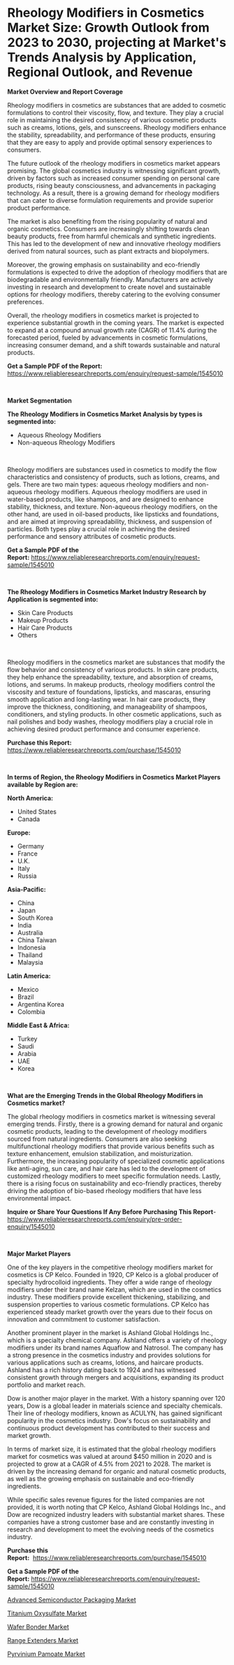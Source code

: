 <p><h1>Rheology Modifiers in Cosmetics Market Size: Growth Outlook from 2023 to 2030, projecting at Market's Trends Analysis by Application, Regional Outlook, and Revenue</h1></p><p><strong>Market Overview and Report Coverage</strong></p>
<p><p>Rheology modifiers in cosmetics are substances that are added to cosmetic formulations to control their viscosity, flow, and texture. They play a crucial role in maintaining the desired consistency of various cosmetic products such as creams, lotions, gels, and sunscreens. Rheology modifiers enhance the stability, spreadability, and performance of these products, ensuring that they are easy to apply and provide optimal sensory experiences to consumers.</p><p>The future outlook of the rheology modifiers in cosmetics market appears promising. The global cosmetics industry is witnessing significant growth, driven by factors such as increased consumer spending on personal care products, rising beauty consciousness, and advancements in packaging technology. As a result, there is a growing demand for rheology modifiers that can cater to diverse formulation requirements and provide superior product performance.</p><p>The market is also benefiting from the rising popularity of natural and organic cosmetics. Consumers are increasingly shifting towards clean beauty products, free from harmful chemicals and synthetic ingredients. This has led to the development of new and innovative rheology modifiers derived from natural sources, such as plant extracts and biopolymers.</p><p>Moreover, the growing emphasis on sustainability and eco-friendly formulations is expected to drive the adoption of rheology modifiers that are biodegradable and environmentally friendly. Manufacturers are actively investing in research and development to create novel and sustainable options for rheology modifiers, thereby catering to the evolving consumer preferences.</p><p>Overall, the rheology modifiers in cosmetics market is projected to experience substantial growth in the coming years. The market is expected to expand at a compound annual growth rate (CAGR) of 11.4% during the forecasted period, fueled by advancements in cosmetic formulations, increasing consumer demand, and a shift towards sustainable and natural products.</p></p>
<p><strong>Get a Sample PDF of the Report:</strong> <a href="https://www.reliableresearchreports.com/enquiry/request-sample/1545010">https://www.reliableresearchreports.com/enquiry/request-sample/1545010</a></p>
<p>&nbsp;</p>
<p><strong>Market Segmentation</strong></p>
<p><strong>The Rheology Modifiers in Cosmetics Market Analysis by types is segmented into:</strong></p>
<p><ul><li>Aqueous Rheology Modifiers</li><li>Non-aqueous Rheology Modifiers</li></ul></p>
<p>&nbsp;</p>
<p><p>Rheology modifiers are substances used in cosmetics to modify the flow characteristics and consistency of products, such as lotions, creams, and gels. There are two main types: aqueous rheology modifiers and non-aqueous rheology modifiers. Aqueous rheology modifiers are used in water-based products, like shampoos, and are designed to enhance stability, thickness, and texture. Non-aqueous rheology modifiers, on the other hand, are used in oil-based products, like lipsticks and foundations, and are aimed at improving spreadability, thickness, and suspension of particles. Both types play a crucial role in achieving the desired performance and sensory attributes of cosmetic products.</p></p>
<p><strong>Get a Sample PDF of the Report:</strong>&nbsp;<a href="https://www.reliableresearchreports.com/enquiry/request-sample/1545010">https://www.reliableresearchreports.com/enquiry/request-sample/1545010</a></p>
<p>&nbsp;</p>
<p><strong>The Rheology Modifiers in Cosmetics Market Industry Research by Application is segmented into:</strong></p>
<p><ul><li>Skin Care Products</li><li>Makeup Products</li><li>Hair Care Products</li><li>Others</li></ul></p>
<p>&nbsp;</p>
<p><p>Rheology modifiers in the cosmetics market are substances that modify the flow behavior and consistency of various products. In skin care products, they help enhance the spreadability, texture, and absorption of creams, lotions, and serums. In makeup products, rheology modifiers control the viscosity and texture of foundations, lipsticks, and mascaras, ensuring smooth application and long-lasting wear. In hair care products, they improve the thickness, conditioning, and manageability of shampoos, conditioners, and styling products. In other cosmetic applications, such as nail polishes and body washes, rheology modifiers play a crucial role in achieving desired product performance and consumer experience.</p></p>
<p><strong>Purchase this Report:</strong>&nbsp; <a href="https://www.reliableresearchreports.com/purchase/1545010">https://www.reliableresearchreports.com/purchase/1545010</a></p>
<p>&nbsp;</p>
<p><strong>In terms of Region, the Rheology Modifiers in Cosmetics Market Players available by Region are:</strong></p>
<p>
    <p> <strong> North America: </strong>
        <ul>
            <li>United States</li>
            <li>Canada</li>
        </ul>
        </p> 
    <p> <strong> Europe: </strong>
        <ul>
            <li>Germany</li>
            <li>France</li>
            <li>U.K.</li>
            <li>Italy</li>
            <li>Russia</li>
        </ul>
        </p> 
    <p> <strong> Asia-Pacific: </strong>
        <ul>
            <li>China</li>
            <li>Japan</li>
            <li>South Korea</li>
            <li>India</li>
            <li>Australia</li>
            <li>China Taiwan</li>
            <li>Indonesia</li>
            <li>Thailand</li>
            <li>Malaysia</li>
        </ul>
        </p> 
    <p> <strong> Latin America: </strong>
        <ul>
            <li>Mexico</li>
            <li>Brazil</li>
            <li>Argentina Korea</li>
            <li>Colombia</li>
        </ul>
        </p> 
    <p> <strong> Middle East & Africa: </strong>
        <ul>
            <li>Turkey</li>
            <li>Saudi</li>
            <li>Arabia</li>
            <li>UAE</li>
            <li>Korea</li>
        </ul>
    </p>
    </p>
<p>&nbsp;</p>
<p><strong>What are the Emerging Trends in the Global Rheology Modifiers in Cosmetics market?</strong></p>
<p><p>The global rheology modifiers in cosmetics market is witnessing several emerging trends. Firstly, there is a growing demand for natural and organic cosmetic products, leading to the development of rheology modifiers sourced from natural ingredients. Consumers are also seeking multifunctional rheology modifiers that provide various benefits such as texture enhancement, emulsion stabilization, and moisturization. Furthermore, the increasing popularity of specialized cosmetic applications like anti-aging, sun care, and hair care has led to the development of customized rheology modifiers to meet specific formulation needs. Lastly, there is a rising focus on sustainability and eco-friendly practices, thereby driving the adoption of bio-based rheology modifiers that have less environmental impact.</p></p>
<p><strong>Inquire or Share Your Questions If Any Before Purchasing This Report</strong>- <a href="https://www.reliableresearchreports.com/enquiry/pre-order-enquiry/1545010">https://www.reliableresearchreports.com/enquiry/pre-order-enquiry/1545010</a></p>
<p>&nbsp;</p>
<p><strong>Major Market Players</strong></p>
<p><p>One of the key players in the competitive rheology modifiers market for cosmetics is CP Kelco. Founded in 1920, CP Kelco is a global producer of specialty hydrocolloid ingredients. They offer a wide range of rheology modifiers under their brand name Kelzan, which are used in the cosmetics industry. These modifiers provide excellent thickening, stabilizing, and suspension properties to various cosmetic formulations. CP Kelco has experienced steady market growth over the years due to their focus on innovation and commitment to customer satisfaction.</p><p>Another prominent player in the market is Ashland Global Holdings Inc., which is a specialty chemical company. Ashland offers a variety of rheology modifiers under its brand names Aquaflow and Natrosol. The company has a strong presence in the cosmetics industry and provides solutions for various applications such as creams, lotions, and haircare products. Ashland has a rich history dating back to 1924 and has witnessed consistent growth through mergers and acquisitions, expanding its product portfolio and market reach.</p><p>Dow is another major player in the market. With a history spanning over 120 years, Dow is a global leader in materials science and specialty chemicals. Their line of rheology modifiers, known as ACULYN, has gained significant popularity in the cosmetics industry. Dow's focus on sustainability and continuous product development has contributed to their success and market growth.</p><p>In terms of market size, it is estimated that the global rheology modifiers market for cosmetics was valued at around $450 million in 2020 and is projected to grow at a CAGR of 4.5% from 2021 to 2028. The market is driven by the increasing demand for organic and natural cosmetic products, as well as the growing emphasis on sustainable and eco-friendly ingredients.</p><p>While specific sales revenue figures for the listed companies are not provided, it is worth noting that CP Kelco, Ashland Global Holdings Inc., and Dow are recognized industry leaders with substantial market shares. These companies have a strong customer base and are constantly investing in research and development to meet the evolving needs of the cosmetics industry.</p></p>
<p><strong>Purchase this Report:</strong>&nbsp;&nbsp;<a href="https://www.reliableresearchreports.com/purchase/1545010">https://www.reliableresearchreports.com/purchase/1545010</a></p>
<p></p>
<p><strong>Get a Sample PDF of the Report:</strong>&nbsp;<a href="https://www.reliableresearchreports.com/enquiry/request-sample/1545010">https://www.reliableresearchreports.com/enquiry/request-sample/1545010</a></p>
<p><p><a href="https://medium.com/@irwingibson727/advanced-semiconductor-packaging-market-the-key-to-successful-business-strategy-forecast-till-2030-8f43b17e9988">Advanced Semiconductor Packaging Market</a></p><p><a href="https://github.com/grishafomin4852/Market-Research-Report-List-1/blob/main/titanium-oxysulfate-market.md">Titanium Oxysulfate Market</a></p><p><a href="https://medium.com/@dennismurphy47/wafer-bonder-market-share-evolution-and-market-growth-trends-2023-2030-a28b96765da9">Wafer Bonder Market</a></p><p><a href="https://medium.com/@vincentalvarez1980/range-extenders-market-comprehensive-assessment-by-type-application-and-geography-e15a9e0520c2">Range Extenders Market</a></p><p><a href="https://github.com/abbypearson7765/Market-Research-Report-List-1/blob/main/pyrvinium-pamoate-market.md">Pyrvinium Pamoate Market</a></p></p>